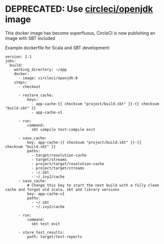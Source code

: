# DEPRECATED: Use [circleci/openjdk](https://circleci.com/docs/2.0/circleci-images/#openjdk) image

This docker image has become superfluous, CircleCI is now publishing an image with SBT included

Example dockerfile for Scala and SBT development:

```
version: 2.1
jobs:
  build:
    working_directory: ~/app
    docker:
      - image: circleci/openjdk:8
    steps:
      - checkout

      - restore_cache:
          keys:
            - app-cache-{{ checksum "project/build.sbt" }}-{{ checksum "build.sbt" }}
            - app-cache-v1

      - run:
          command:
            sbt compile test:compile exit

      - save_cache:
          key: app-cache-{{ checksum "project/build.sbt" }}-{{ checksum "build.sbt" }}
          paths:
            - target/resolution-cache
            - target/streams
            - project/target/resolution-cache
            - project/target/streams
            - ~/.sbt
            - ~/.ivy2/cache
      - save_cache:
          # Change this key to start the next build with a fully clean cache and forget old scala, sbt and library versions
          key: app-cache-v1
          paths:
            - ~/.sbt
            - ~/.ivy2/cache

      - run:
          command:
            sbt test exit

      - store_test_results:
          path: target/test-reports
```
